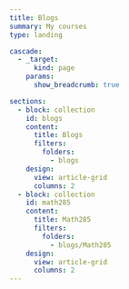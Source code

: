 ```yaml
---
title: Blogs
summary: My courses
type: landing

cascade:
  - _target:
      kind: page
    params:
      show_breadcrumb: true

sections:
  - block: collection
    id: blogs
    content:
      title: Blogs
      filters:
        folders:
          - blogs
    design:
      view: article-grid
      columns: 2
  - block: collection
    id: math285
    content:
      title: Math285
      filters:
        folders:
          - blogs/Math285
    design:
      view: article-grid
      columns: 2
---
```

